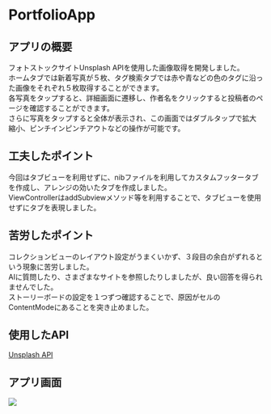 # PortfolioApp
## アプリの概要
フォトストックサイトUnsplash APIを使用した画像取得を開発しました。  
ホームタブでは新着写真が５枚、タグ検索タブでは赤や青などの色のタグに沿った画像をそれぞれ５枚取得することができます。  
各写真をタップすると、詳細画面に遷移し、作者名をクリックすると投稿者のページを確認することができます。  
さらに写真をタップすると全体が表示され、この画面ではダブルタップで拡大縮小、ピンチインピンチアウトなどの操作が可能です。

## 工夫したポイント
今回はタブビューを利用せずに、nibファイルを利用してカスタムフッタータブを作成し、アレンジの効いたタブを作成しました。  
ViewControllerはaddSubviewメソッド等を利用することで、タブビューを使用せずにタブを表現しました。

## 苦労したポイント
コレクションビューのレイアウト設定がうまくいかず、３段目の余白がずれるという現象に苦労しました。  
AIに質問したり、さまざまなサイトを参照したりしましたが、良い回答を得られませんでした。  
ストーリーボードの設定を１つずつ確認することで、原因がセルのContentModeにあることを突き止めました。

## 使用したAPI
[Unsplash API](https://unsplash.com/oauth/applications)

## アプリ画面
![](https://github.com/natane-i/PortfolioApp/assets/168057151/db4f66b6-d18a-4597-a322-834fc8c9ae32)
